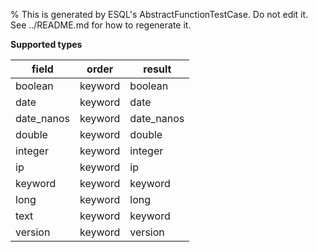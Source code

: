 % This is generated by ESQL's AbstractFunctionTestCase. Do not edit it. See ../README.md for how to regenerate it.

**Supported types**

| field | order | result |
| --- | --- | --- |
| boolean | keyword | boolean |
| date | keyword | date |
| date_nanos | keyword | date_nanos |
| double | keyword | double |
| integer | keyword | integer |
| ip | keyword | ip |
| keyword | keyword | keyword |
| long | keyword | long |
| text | keyword | keyword |
| version | keyword | version |

